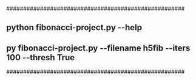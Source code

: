 #####################################################
## python fibonacci-project.py --help
## py fibonacci-project.py --filename h5fib --iters 100 --thresh True
#####################################################
